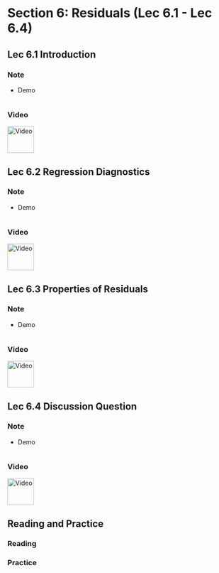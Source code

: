 # Section 6: Residuals (Lec 6.1 - Lec 6.4)

## Lec 6.1 Introduction

### Note


+ Demo
    ```python

    ```

### Video 

<a href="https://edx-video.net/BERD83FD2018-V002100_DTH.mp4" alt="Lec 6.1 Introduction" target="_blank">
    <img src="http://files.softicons.com/download/system-icons/windows-8-metro-invert-icons-by-dakirby309/png/64x64/Folders%20&%20OS/My%20Videos.png" alt="Video" width="60px"> 
</a>


## Lec 6.2 Regression Diagnostics

### Note


+ Demo
    ```python

    ```

### Video 

<a href="https://edx-video.net/BERD83FD2018-V002200_DTH.mp4" alt="Lec 6.2 Regression Diagnostics" target="_blank">
    <img src="http://files.softicons.com/download/system-icons/windows-8-metro-invert-icons-by-dakirby309/png/64x64/Folders%20&%20OS/My%20Videos.png" alt="Video" width="60px"> 
</a>


## Lec 6.3 Properties of Residuals

### Note


+ Demo
    ```python

    ```

### Video 

<a href="https://edx-video.net/BERD83FD2018-V002300_DTH.mp4" alt="Lec 6.3 Properties of Residuals" target="_blank">
    <img src="http://files.softicons.com/download/system-icons/windows-8-metro-invert-icons-by-dakirby309/png/64x64/Folders%20&%20OS/My%20Videos.png" alt="Video" width="60px"> 
</a>


## Lec 6.4 Discussion Question

### Note


+ Demo
    ```python

    ```

### Video 

<a href="https://edx-video.net/BERD83FD2018-V002000_DTH.mp4" alt="Lec 6.4 Discussion Question" target="_blank">
    <img src="http://files.softicons.com/download/system-icons/windows-8-metro-invert-icons-by-dakirby309/png/64x64/Folders%20&%20OS/My%20Videos.png" alt="Video" width="60px"> 
</a>


## Reading and Practice

### Reading



### Practice

